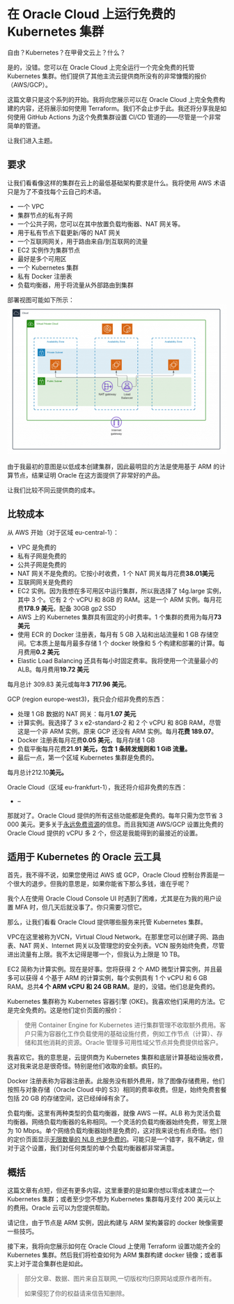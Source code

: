 # 在 Oracle Cloud 上运行免费的 Kubernetes 集群

自由？Kubernetes？在甲骨文云上？什么？

是的，没错。您可以在 Oracle Cloud 上完全运行一个完全免费的托管 Kubernetes 集群。他们提供了其他主流云提供商所没有的非常慷慨的报价（AWS/GCP）。

这篇文章只是这个系列的开始。我将向您展示可以在 Oracle Cloud 上完全免费构建的内容，还将展示如何使用 Terraform。我们不会止步于此。我还将分享我是如何使用 GitHub Actions 为这个免费集群设置 CI/CD 管道的——尽管是一个非常简单的管道。

让我们进入主题。

## 要求

让我们看看像这样的集群在云上的最低基础架构要求是什么。我将使用 AWS 术语只是为了不查找每个云自己的术语。

- 一个 VPC
- 集群节点的私有子网
- 一个公共子网，您可以在其中放置负载均衡器、NAT 网关等。
- 用于私有节点下载更新/等的 NAT 网关
- 一个互联网网关，用于路由来自/到互联网的流量
- EC2 实例作为集群节点
- 最好是多个可用区
- 一个 Kubernetes 集群
- 私有 Docker 注册表
- 负载均衡器，用于将流量从外部路由到集群

部署视图可能如下所示：![img](https://github.com/DamionDang/D_Notes/blob/d74d11a872a526eb29e1885bb47470142ea255be/Kubernetes/OracleCloud/image/image01.png)

由于我最初的意图是以低成本创建集群，因此最明显的方法是使用基于 ARM 的计算节点，结果证明 Oracle 在这方面提供了非常好的产品。

让我们比较不同云提供商的成本。

## 比较成本

从 AWS 开始（对于区域 eu-central-1）：

- VPC 是免费的
- 私有子网是免费的
- 公共子网是免费的
- NAT 网关不是免费的。它按小时收费，1 个 NAT 网关每月花费**38.01美元**
- 互联网网关是免费的
- EC2 实例。因为我想在多可用区中运行集群，所以我选择了 t4g.large 实例，其中 3 个。它有 2 个 vCPU 和 8GB 的 RAM。这是一个 ARM 实例。每月花费**178.9 美元**，配备 30GB gp2 SSD
- AWS 上的 Kubernetes 集群具有固定的小时费率。1 个集群的费用为每月**73 美元**
- 使用 ECR 的 Docker 注册表，每月有 5 GB 入站和出站流量和 1 GB 存储空间。它本质上是每月最多存储 1 个 docker 映像和 5 个构建和部署的计算。每月费用**0.2 美元**
- Elastic Load Balancing 还具有每小时固定费率。我将使用一个流量最小的 ALB。每月费用**19.72 美元**

每月总计 309.83 美元或每年**3** **717.96 美元**。

GCP (region europe-west3)，我只会介绍非免费的东西：

- 处理 1 GB 数据的 NAT 网关：每月**1.07 美元**
- 计算实例。我选择了 3 x e2-standard-2 和 2 个 vCPU 和 8GB RAM，尽管这是一个非 ARM 实例。原来 GCP 还没有 ARM 实例。每月**花费 189.07**。
- Docker 注册表每月花费**0.05 美元**，每月存储 1 GB
- 负载平衡每月花费**21.91 美元，包含 1 条转发规则和 1 GiB 流量。**
- 最后一点，第一个区域 Kubernetes 集群是免费的。

每月总计212.10**美元。**

Oracle Cloud（区域 eu-frankfurt-1），我还将介绍非免费的东西：

- –

那就对了。Oracle Cloud 提供的所有这些功能都是免费的。每年只需为您节省 3 000 美元。更多关于[永远免费资源](https://docs.oracle.com/en-us/iaas/Content/FreeTier/freetier_topic-Always_Free_Resources.htm)的信息。而且我知道 AWS/GCP 设置比免费的 Oracle Cloud 提供的 vCPU 多 2 个，但这是我能得到的最接近的设置。

## 适用于 Kubernetes 的 Oracle 云工具

首先，我不得不说，如果您使用过 AWS 或 GCP，Oracle Cloud 控制台界面是一个很大的退步。但我的意思是，如果你能省下那么多钱，谁在乎呢？

我个人在使用 Oracle Cloud Console UI 时遇到了困难，尤其是在为我的用户设置 MFA 时，但几天后就没事了。你只需要习惯它。

那么，让我们看看 Oracle Cloud 提供哪些服务来托管 Kubernetes 集群。

VPC在这里被称为VCN，Virtual Cloud Network。在那里您可以创建子网、路由表、NAT 网关、Internet 网关以及管理您的安全列表。VCN 服务始终免费，尽管进出流量有上限。我不太记得是哪一个，但我认为上限是 10 TB。

EC2 简称为计算实例。现在是好事。您将获得 2 个 AMD 微型计算实例，并且最多可以获得 4 个基于 ARM 的计算实例，每个实例具有 1 个 vCPU 和 6 GB RAM。总共**4 个 ARM vCPU 和 24 GB RAM**。是的，没错。他们总是免费的。

Kubernetes 集群称为 Kubernetes 容器引擎 (OKE)。我喜欢他们采用的方法。它是完全免费的。这是他们定价页面的报价：

> 使用 Container Engine for Kubernetes 进行集群管理不收取额外费用。客户只需为容器化工作负载使用的基础设施付费，例如工作节点（计算）、存储和其他消耗的资源。Oracle 管理多可用性域父节点并免费提供给客户。

我喜欢它。我的意思是，云提供商为 Kubernetes 集群和底层计算基础设施收费，这对我来说总是很奇怪。特别是他们收取的金额。疯狂的。

Docker 注册表称为容器注册表。此服务没有额外费用，除了图像存储费用，他们按照与对象存储（Oracle Cloud 中的 S3）相同的费率收费。但是，始终免费套餐包括 20 GB 的存储空间，这已经绰绰有余了。

负载均衡。这里有两种类型的负载均衡器，就像 AWS 一样。ALB 称为灵活负载均衡器。网络负载均衡器的名称相同。一个灵活的负载均衡器始终免费，带宽上限为 10 Mbps。单个网络负载均衡器始终是免费的，这对我来说也有点奇怪。他们的定价页面显示[无限数量的 NLB 也是免费的](https://www.oracle.com/cloud/networking/load-balancing-pricing.html)。可能只是一个错字，我不确定，但对于这个设置，我们对任何类型的单个负载均衡器都非常满意。

## 概括

这篇文章有点短，但还有更多内容。这里重要的是如果你想以零成本建立一个 Kubernetes 集群；或者至少您不想为 Kubernetes 集群每月支付 200 美元以上的费用。Oracle 云可以为您提供帮助。

请记住，由于节点是 ARM 实例，因此构建与 ARM 架构兼容的 docker 映像需要一些技巧。

接下来，我将向您展示如何在 Oracle Cloud 上使用 Terraform 设置功能齐全的 Kubernetes 集群。然后我们将检查如何为 ARM 集群构建 docker 镜像；或者事实上对于混合集群也是如此。

> 部分文章、数据、图片来自互联网,一切版权均归原网站或原作者所有。
>
> 如果侵犯了你的权益请来信告知删除。
